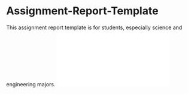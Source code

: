# Assignment-Report-Template
This assignment report template is for students, especially science and engineering majors. 
![Example](/Assignment_Report_Template.pdf)
